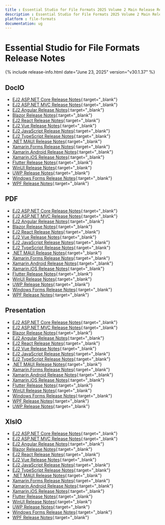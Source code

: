 ```yaml
---
title : Essential Studio for File Formats 2025 Volume 2 Main Release Release Notes  
description : Essential Studio for File Formats 2025 Volume 2 Main Release Release Notes  
platform : file-formats
documentation: ug
---
```


# Essential Studio for File Formats  Release Notes  

{% include release-info.html date="June 23, 2025" version="v30.1.37" %} 




## DocIO

* [EJ2 ASP.NET Core Release Notes](https://ej2.syncfusion.com/aspnetcore/documentation/release-notes/30.1.37#docio){:target="_blank"}
* [EJ2 ASP.NET MVC Release Notes](https://ej2.syncfusion.com/aspnetmvc/documentation/release-notes/30.1.37#docio){:target="_blank"}
* [EJ2 Angular Release Notes](https://ej2.syncfusion.com/angular/documentation/release-notes/30.1.37#docio){:target="_blank"}
* [Blazor Release Notes](https://blazor.syncfusion.com/documentation/release-notes/30.1.37#docio){:target="_blank"}
* [EJ2 React Release Notes](https://ej2.syncfusion.com/react/documentation/release-notes/30.1.37#docio){:target="_blank"}
* [EJ2 Vue  Release Notes](https://ej2.syncfusion.com/vue/documentation/release-notes/30.1.37#docio){:target="_blank"}
* [EJ2 JavaScript Release Notes](https://ej2.syncfusion.com/javascript/documentation/release-notes/30.1.37#docio){:target="_blank"}
* [EJ2 TypeScript Release Notes](https://ej2.syncfusion.com/documentation/release-notes/30.1.37#docio){:target="_blank"}
* [.NET MAUI Release Notes](/maui/release-notes/v30.1.37#docio){:target="_blank"}
* [Xamarin.Forms Release Notes](/xamarin/release-notes/v30.1.37#docio){:target="_blank"}
* [Xamarin.Android Release Notes](/xamarin-android/release-notes/v30.1.37#docio){:target="_blank"}
* [Xamarin.iOS Release Notes](/xamarin-ios/release-notes/v30.1.37#docio){:target="_blank"}
* [Flutter Release Notes](/flutter/release-notes/v30.1.37#docio){:target="_blank"}
* [WinUI Release Notes](/winui/release-notes/v30.1.37#docio){:target="_blank"}
* [UWP Release Notes](/uwp/release-notes/v30.1.37#docio){:target="_blank"}
* [Windows Forms Release Notes](/windowsforms/release-notes/v30.1.37#docio){:target="_blank"}
* [WPF Release Notes](/wpf/release-notes/v30.1.37#docio){:target="_blank"}



## PDF

* [EJ2 ASP.NET Core Release Notes](https://ej2.syncfusion.com/aspnetcore/documentation/release-notes/30.1.37#pdf){:target="_blank"}
* [EJ2 ASP.NET MVC Release Notes](https://ej2.syncfusion.com/aspnetmvc/documentation/release-notes/30.1.37#pdf){:target="_blank"}
* [EJ2 Angular Release Notes](https://ej2.syncfusion.com/angular/documentation/release-notes/30.1.37#pdf){:target="_blank"}
* [Blazor Release Notes](https://blazor.syncfusion.com/documentation/release-notes/30.1.37#pdf){:target="_blank"}
* [EJ2 React Release Notes](https://ej2.syncfusion.com/react/documentation/release-notes/30.1.37#pdf){:target="_blank"}
* [EJ2 Vue  Release Notes](https://ej2.syncfusion.com/vue/documentation/release-notes/30.1.37#pdf){:target="_blank"}
* [EJ2 JavaScript Release Notes](https://ej2.syncfusion.com/javascript/documentation/release-notes/30.1.37#pdf){:target="_blank"}
* [EJ2 TypeScript Release Notes](https://ej2.syncfusion.com/documentation/release-notes/30.1.37#pdf){:target="_blank"}
* [.NET MAUI Release Notes](/maui/release-notes/v30.1.37#pdf){:target="_blank"}
* [Xamarin.Forms Release Notes](/xamarin/release-notes/v30.1.37#pdf){:target="_blank"}
* [Xamarin.Android Release Notes](/xamarin-android/release-notes/v30.1.37#pdf){:target="_blank"}
* [Xamarin.iOS Release Notes](/xamarin-ios/release-notes/v30.1.37#pdf){:target="_blank"}
* [Flutter Release Notes](/flutter/release-notes/v30.1.37#pdf){:target="_blank"}
* [WinUI Release Notes](/winui/release-notes/v30.1.37#pdf){:target="_blank"}
* [UWP Release Notes](/uwp/release-notes/v30.1.37#pdf){:target="_blank"}
* [Windows Forms Release Notes](/windowsforms/release-notes/v30.1.37#pdf){:target="_blank"}
* [WPF Release Notes](/wpf/release-notes/v30.1.37#pdf){:target="_blank"}


## Presentation

* [EJ2 ASP.NET Core Release Notes](https://ej2.syncfusion.com/aspnetcore/documentation/release-notes/30.1.37#presentation){:target="_blank"}
* [EJ2 ASP.NET MVC Release Notes](https://ej2.syncfusion.com/aspnetmvc/documentation/release-notes/30.1.37#presentation){:target="_blank"}
* [Blazor Release Notes](https://blazor.syncfusion.com/documentation/release-notes/30.1.37#presentation){:target="_blank"}
* [EJ2 Angular Release Notes](https://ej2.syncfusion.com/angular/documentation/release-notes/30.1.37#presentation){:target="_blank"}
* [EJ2 React Release Notes](https://ej2.syncfusion.com/react/documentation/release-notes/30.1.37#presentation){:target="_blank"}
* [EJ2 Vue  Release Notes](https://ej2.syncfusion.com/vue/documentation/release-notes/30.1.37#presentation){:target="_blank"}
* [EJ2 JavaScript Release Notes](https://ej2.syncfusion.com/javascript/documentation/release-notes/30.1.37#presentation){:target="_blank"}
* [EJ2 TypeScript Release Notes](https://ej2.syncfusion.com/documentation/release-notes/30.1.37#presentation){:target="_blank"}
* [.NET MAUI Release Notes](/maui/release-notes/v30.1.37#presentation){:target="_blank"}
* [Xamarin.Forms Release Notes](/xamarin/release-notes/v30.1.37#presentation){:target="_blank"}
* [Xamarin.Android Release Notes](/xamarin-android/release-notes/v30.1.37#presentation){:target="_blank"}
* [Xamarin.iOS Release Notes](/xamarin-ios/release-notes/v30.1.37#presentation){:target="_blank"}
* [Flutter Release Notes](/flutter/release-notes/v30.1.37#presentation){:target="_blank"}
* [WinUI Release Notes](/winui/release-notes/v30.1.37#presentation){:target="_blank"}
* [Windows Forms Release Notes](/windowsforms/release-notes/v30.1.37#presentation){:target="_blank"}
* [WPF Release Notes](/wpf/release-notes/v30.1.37#presentation){:target="_blank"}
* [UWP Release Notes](/uwp/release-notes/v30.1.37#presentation){:target="_blank"}



## XlsIO

* [EJ2 ASP.NET Core Release Notes](https://ej2.syncfusion.com/aspnetcore/documentation/release-notes/30.1.37#xlsio){:target="_blank"}
* [EJ2 ASP.NET MVC Release Notes](https://ej2.syncfusion.com/aspnetmvc/documentation/release-notes/30.1.37#xlsio){:target="_blank"}
* [EJ2 Angular Release Notes](https://ej2.syncfusion.com/angular/documentation/release-notes/30.1.37#xlsio){:target="_blank"}
* [Blazor Release Notes](https://blazor.syncfusion.com/documentation/release-notes/30.1.37#xlsio){:target="_blank"}
* [EJ2 React Release Notes](https://ej2.syncfusion.com/react/documentation/release-notes/30.1.37#xlsio){:target="_blank"}
* [EJ2 Vue  Release Notes](https://ej2.syncfusion.com/vue/documentation/release-notes/30.1.37#xlsio){:target="_blank"}
* [EJ2 JavaScript Release Notes](https://ej2.syncfusion.com/javascript/documentation/release-notes/30.1.37#xlsio){:target="_blank"}
* [EJ2 TypeScript Release Notes](https://ej2.syncfusion.com/documentation/release-notes/30.1.37#xlsio){:target="_blank"}
* [.NET MAUI Release Notes](/maui/release-notes/v30.1.37#xlsio){:target="_blank"}
* [Xamarin.Forms Release Notes](/xamarin/release-notes/v30.1.37#xlsio){:target="_blank"}
* [Xamarin.Android Release Notes](/xamarin-android/release-notes/v30.1.37#xlsio){:target="_blank"}
* [Xamarin.iOS Release Notes](/xamarin-ios/release-notes/v30.1.37#xlsio){:target="_blank"}
* [Flutter Release Notes](/flutter/release-notes/v30.1.37#xlsio){:target="_blank"}
* [WinUI Release Notes](/winui/release-notes/v30.1.37#xlsio){:target="_blank"}
* [UWP Release Notes](/uwp/release-notes/v30.1.37#xlsio){:target="_blank"}
* [Windows Forms Release Notes](/windowsforms/release-notes/v30.1.37#xlsio){:target="_blank"}
* [WPF Release Notes](/wpf/release-notes/v30.1.37#xlsio){:target="_blank"}


